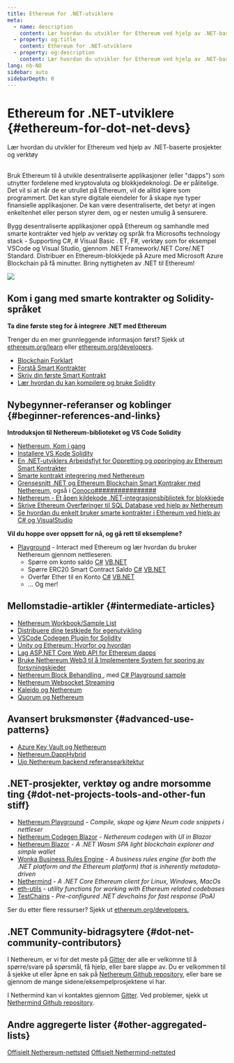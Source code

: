```yaml
---
title: Ethereum for .NET-utviklere
meta:
  - name: description
    content: Lær hvordan du utvikler for Ethereum ved hjelp av .NET-baserte prosjekter og verktøy
  - property: og:title
    content: Ethereum for .NET-utviklere
  - property: og:description
    content: Lær hvordan du utvikler for Ethereum ved hjelp av .NET-baserte prosjekter og verktøy
lang: nb-NO
sidebar: auto
sidebarDepth: 0
---
```


# Ethereum for .NET-utviklere {#ethereum-for-dot-net-devs}

<div class="featured">Lær hvordan du utvikler for Ethereum ved hjelp av .NET-baserte prosjekter og verktøy</div><br>

Bruk Ethereum til å utvikle desentraliserte applikasjoner (eller "dapps") som utnytter fordelene med kryptovaluta og blokkjedeknologi. De er pålitelige. Det vil si at når de er utrullet på Ethereum, vil de alltid kjøre som programmert. Det kan styre digitale eiendeler for å skape nye typer finansielle applikasjoner. De kan være desentraliserte, det betyr at ingen enkeltenhet eller person styrer dem, og er nesten umulig å sensurere.

Bygg desentraliserte applikasjoner oppå Ethereum og samhandle med smarte kontrakter ved hjelp av verktøy og språk fra Microsofts technology stack - Supporting C#, # Visual Basic . ET, F#, verktøy som for eksempel VSCode og Visual Studio, gjennom .NET Framework/.NET Core/.NET Standard. Distribuer en Ethereum-blokkjede på Azure med Microsoft Azure Blockchain på få minutter. Bring nyttigheten av .NET til Ethereum!

<img src="https://raw.githubusercontent.com/Nethereum/Nethereum/master/logos/logo192x192t.png" />

## Kom i gang med smarte kontrakter og Solidity-språket

**Ta dine første steg for å integrere .NET med Ethereum**

Trenger du en mer grunnleggende informasjon først? Sjekk ut [ethereum.org/learn](/no/learn/) eller [ethereum.org/developers](/no/developers/).

- [Blockchain Forklart](https://kauri.io/article/d55684513211466da7f8cc03987607d5/blockchain-explained)
- [Forstå Smart Kontrakter](https://kauri.io/article/e4f66c6079e74a4a9b532148d3158188/ethereum-101-part-5-the-smart-contract)
- [Skriv din første Smart Kontrakt](https://kauri.io/article/124b7db1d0cf4f47b414f8b13c9d66e2/remix-ide-your-first-smart-contract)
- [Lær hvordan du kan kompilere og bruke Solidity](https://kauri.io/article/973c5f54c4434bb1b0160cff8c695369/understanding-smart-contract-compilation-and-deployment)

## Nybegynner-referanser og koblinger {#beginner-references-and-links}

**Introduksjon til Nethereum-biblioteket og VS Code Solidity**

- [Nethereum, Kom i gang](https://docs.nethereum.com/en/latest/getting-started/)
- [Installere VS Kode Solidity](https://marketplace.visualstudio.com/items?itemName=JuanBlanco.solidity)
- [En .NET-utviklers Arbeidsflyt for Oppretting og oppringing av Ethereum Smart Kontrakter](https://medium.com/coinmonks/a-net-developers-workflow-for-creating-and-calling-ethereum-smart-contracts-44714f191db2)
- [Smarte kontrakt integrering med Nethereum](https://kauri.io/article/b54334b0695342c1bbe161c4c4467b50/smart-contracts-integration-with-nethereum)
- [Grensesnitt .NET og Ethereum Blockchain Smart Kontraker med Nethereum](https://medium.com/my-blockchain-development-daily-journey/interfacing-net-and-ethereum-blockchain-smart-contracts-with-nethereum-2fa3729ac933), også i [Conoco################](https://medium.com/my-blockchain-development-daily-journey/%E4%BD%BF%E7%94%A8nethereum%E9%80%A3%E6%8E%A5-net%E5%92%8C%E4%BB%A5%E5%A4%AA%E7%B6%B2%E5%8D%80%E5%A1%8A%E9%8F%88%E6%99%BA%E8%83%BD%E5%90%88%E7%B4%84-4a96d35ad1e1)
- [Nethereum - Et åpen kildekode .NET-integrasjonsbibliotek for blokkjede](https://kauri.io/article/d15dfd4903f149cdb84b3ce666103b52/v1/nethereum-an-open-source-.net-integration-library-for-blockchain)
- [Skrive Ethereum Overføringer til SQL Database ved hjelp av Nethereum](https://medium.com/coinmonks/writing-ethereum-transactions-to-sql-database-using-nethereum-fd94e0e4fa36)
- [Se hvordan du enkelt bruker smarte kontrakter i Ethereum ved hjelp av C# og VisualStudio](https://koukia.ca/deploy-ethereum-smart-contracts-using-c-and-visualstudio-5be188ae928c) <br>

**Vil du hoppe over oppsett for nå, og gå rett til eksemplene?**

- [Playground](http://playground.nethereum.com/) - Interact med Ethereum og lær hvordan du bruker Nethereum gjennom nettleseren.
  - Spørre om konto saldo [C#](http://playground.nethereum.com/csharp/id/1001) [VB.NET](http://playground.nethereum.com/vb/id/2001)
  - Spørre ERC20 Smart Contract Saldo [C#](http://playground.nethereum.com/csharp/id/1005) [VB.NET](http://playground.nethereum.com/vb/id/2004)
  - Overfør Ether til en Konto [C#](http://playground.nethereum.com/csharp/id/1003) [VB.NET](http://playground.nethereum.com/vb/id/2003)
  - ... Og mer!

## Mellomstadie-artikler {#intermediate-articles}

- [Nethereum Workbook/Sample List](http://docs.nethereum.com/en/latest/Nethereum.Workbooks/docs/)
- [Distribuere dine testkjede for egenutvikling](https://github.com/Nethereum/Testchains)
- [VSCode Codegen Plugin for Solidity](https://docs.nethereum.com/en/latest/nethereum-codegen-vscodesolidity/)
- [Unity og Ethereum: Hvorfor og hvordan](https://www.raywenderlich.com/5509-unity-and-ethereum-why-and-how)
- [Lag ASP.NET Core Web API for Ethereum dapps](https://tech-mint.com/create-asp-net-core-web-api-for-ethereum-dapps/)
- [Bruke Nethereum Web3 til å Implementere System for sporing av forsyningskjeder](http://blog.pomiager.com/post/using-nethereum-web3-to-implement-a-supply-chain-traking-system4)
- [Nethereum Block Behandling ](https://nethereum.readthedocs.io/en/latest/nethereum-block-processing-detail/), med [C# Playground sample](http://playground.nethereum.com/csharp/id/1025)
- [Nethereum Websocket Streaming](https://nethereum.readthedocs.io/en/latest/nethereum-subscriptions-streaming/)
- [Kaleido og Nethereum](https://kaleido.io/kaleido-and-nethereum/)
- [Quorum og Nethereum](https://github.com/Nethereum/Nethereum/blob/master/src/Nethereum.Quorum/README.md)

## Avansert bruksmønster {#advanced-use-patterns}

- [Azure Key Vault og Nethereum](https://github.com/Azure-Samples/bc-community-samples/tree/master/akv-nethereum)
- [Nethereum.DappHybrid](https://github.com/Nethereum/Nethereum.DappHybrid)
- [Ujo Nethereum backend referansearkitektur](https://docs.nethereum.com/en/latest/nethereum-ujo-backend-sample/)

## .NET-prosjekter, verktøy og andre morsomme ting {#dot-net-projects-tools-and-other-fun stiff}

- [Nethereum Playground](http://playground.nethereum.com/) - _Compile, skape og kjøre Neum code snippets i nettleser_
- [Nethereum Codegen Blazor](https://github.com/Nethereum/Nethereum.CodeGen.Blazor) - _Nethereum codegen with UI in Blazor_
- [Nethereum Blazor](https://github.com/Nethereum/NethereumBlazor) - _A .NET Wasm SPA light blockchain explorer and simple wallet_
- [Wonka Business Rules Engine](https://docs.nethereum.com/en/latest/wonka/) - _A business rules engine (for both the .NET platform and the Ethereum platform) that is inherently metadata-driven_
- [Nethermind](https://github.com/NethermindEth/nethermind) - _A .NET Core Ethereum client for Linux, Windows, MacOs_
- [eth-utils](https://github.com/ethereum/eth-utils/) - _utility functions for working with Ethereum related codebases_
- [TestChains](https://github.com/Nethereum/TestChains) - _Pre-configured .NET devchains for fast response (PoA)_

Ser du etter flere ressurser? Sjekk ut [ethereum.org/developers.](/no/developers/)

## .NET Community-bidragsytere {#dot-net-community-contributors}

I Nethereum, er vi for det meste på [Gitter](https://gitter.im/Nethereum/Nethereum) der alle er velkomne til å spørre/svare på spørsmål, få hjelp, eller bare slappe av. Du er velkommen til å sjekke ut eller åpne en sak på [Nethereum Github repository](https://github.com/Nethereum), eller bare se gjennom de mange sidene/eksempelprosjektene vi har.

I Nethermind kan vi kontaktes gjennom [Gitter](https://gitter.im/nethermindeth/nethermind). Ved problemer, sjekk ut [Nethermind Github repository](https://github.com/NethermindEth/nethermind).

## Andre aggregerte lister {#other-aggregated-lists}

[Offisielt Nethereum-nettsted](https://nethereum.com/) [Offisielt Nethermind-nettsted](https://nethermind.io/)
